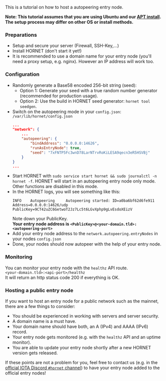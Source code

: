 This is a tutorial on how to host a autopeering entry node.

**Note: This tutorial assumes that you are using Ubuntu and our [APT install](https://github.com/gohornet/hornet/wiki/Tutorials%3A-Linux%3A-Install-HORNET). The setup process may differ on other OS or install methods.**

### Preparations

- Setup and secure your server (Firewall, SSH-Key,...)
- Install HORNET (don't start it yet!)
- It is recommended to use a domain name for your entry node (you'll need a proxy setup, e.g. nginx). However an IP address will work too.

### Configuration

- Randomly generate a Base58 encoded 256-bit string (seed):
  - Option 1: Generate your seed with a true random number generator (recommended for production usage).
  - Option 2: Use the build in HORNET seed generator: `hornet tool seedgen`.
- Switch on the autopeering mode in your `config.json`:<br>
  `/var/lib/hornet/config.json`
  ```json
  ...
  "network": {
      ...
      "autopeering": {
          "bindAddress": "0.0.0.0:14626",
          "runAsEntryNode": true,
          "seed": "7xFNTP5Fc3wnD78LarNTrvRoKiLESA9qecn3eR5HSVBj"
      }
  }
  ...
  ```
- Start HORNET with `sudo service start hornet && sudo journalctl -n hornet -f`. HORNET will start in an autopeering entry node only mode. Other functions are disabled in this mode.
- In the HORNET logs, you will see something like this:
  ```
  INFO    Autopeering     Autopeering started: ID=a0ba6bf62d6fe911 Address=0.0.0.0:14626/udp PublicKey=9CT42uZC6GetwoT2Jz7Lc5t6LGvXphp9gLvEsdoXEizV
  ```
  Note down your PublicKey.<br>
  **Your entry node address is `<PublicKey>@<your-domain.tld>:<autopeering-port>`**
- Add your entry node address to the `network.autopeering.entryNodes` in your nodes `config.json`
- Done, your nodes should now autopeer with the help of your entry node.

### Monitoring

You can monitor your entry node with the `healthz` API route.<br>
`<your-domain.tld>:<api-port>/healthz`<br>
It will return an http status code 200 if everything is OK.

### Hosting a public entry node

If you want to host an entry node for a public network such as the mainnet, there are a few things to consider:

- You should be experienced in working with servers and server security.
- A domain name is a must have.
- Your domain name should have both, an A (IPv4) and AAAA (IPv6) record.
- Your entry node gets monitored (e.g. with the `healthz` API and an uptime monitor).
- You are able to update your entry node shortly after a new HORNET version gets released.

If these points are not a problem for you, feel free to contact us (e.g. in the [official IOTA Discord `#hornet` channel](https://discord.iota.org/)) to have your entry node added to the official entry nodes!

